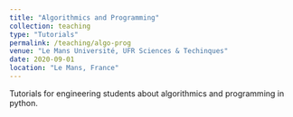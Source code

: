 ```yaml
---
title: "Algorithmics and Programming"
collection: teaching
type: "Tutorials"
permalink: /teaching/algo-prog
venue: "Le Mans Université, UFR Sciences & Techinques"
date: 2020-09-01
location: "Le Mans, France"
---
```


Tutorials for engineering students about algorithmics and programming in python.
